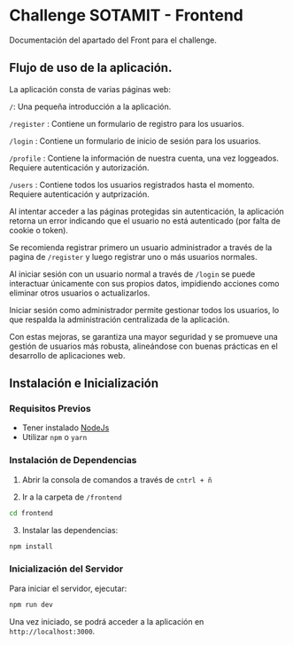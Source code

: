 # Challenge SOTAMIT - Frontend
Documentación del apartado del Front para el challenge.

## Flujo de uso de la aplicación.

La aplicación consta de varias páginas web:

```/```: Una pequeña introducción a la aplicación.

```/register``` : Contiene un formulario de registro para los usuarios.

```/login``` : Contiene un formulario de inicio de sesión para los usuarios.

```/profile``` : Contiene la información de nuestra cuenta, una vez loggeados. Requiere autenticación y autorización.

```/users``` : Contiene todos los usuarios registrados hasta el momento. Requiere autenticación y autprización.

Al intentar acceder a las páginas protegidas sin autenticación, la aplicación retorna un error indicando que el usuario no está autenticado (por falta de cookie o token).

Se recomienda registrar primero un usuario administrador a través de la pagina de ```/register``` y luego registrar uno o más usuarios normales.

Al iniciar sesión con un usuario normal a través de ```/login``` se puede interactuar únicamente con sus propios datos, impidiendo acciones como eliminar otros usuarios o actualizarlos.

Iniciar sesión como administrador permite gestionar todos los usuarios, lo que respalda la administración centralizada de la aplicación.

Con estas mejoras, se garantiza una mayor seguridad y se promueve una gestión de usuarios más robusta, alineándose con buenas prácticas en el desarrollo de aplicaciones web.

## Instalación e Inicialización

### Requisitos Previos
  * Tener instalado [NodeJs](https://nodejs.org/en)
  * Utilizar ```npm``` o ```yarn```

### Instalación de Dependencias
1. Abrir la consola de comandos a través de ```cntrl + ñ```

2. Ir a la carpeta de ```/frontend```
```bash
cd frontend
```

3. Instalar las dependencias:
```bash
npm install
```

### Inicialización del Servidor
Para iniciar el servidor, ejecutar:

```bash
npm run dev
```

Una vez iniciado, se podrá acceder a la aplicación en ```http://localhost:3000```.